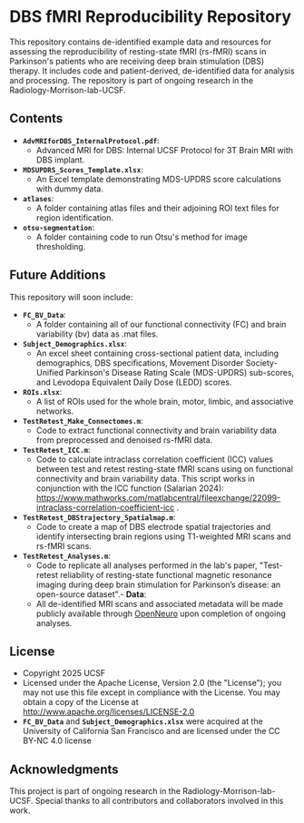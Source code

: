 # DBS fMRI Reproducibility Repository

This repository contains de-identified example data and resources for assessing the reproducibility of resting-state fMRI (rs-fMRI) scans in Parkinson's patients who are receiving deep brain stimulation (DBS) therapy. It includes code and patient-derived, de-identified data for analysis and processing. The repository is part of ongoing research in the Radiology-Morrison-lab-UCSF.

## Contents 
- **`AdvMRIforDBS_InternalProtocol.pdf`**:
  - Advanced MRI for DBS: Internal UCSF Protocol for 3T Brain MRI with DBS implant.
- **`MDSUPDRS_Scores_Template.xlsx`**:
   - ​An Excel template demonstrating MDS-UPDRS score calculations with dummy data. ​
- **`atlases`**:
  - A folder containing atlas files and their adjoining ROI text files for region identification.
- **`otsu-segmentation`**:
  - A folder containing code to run Otsu's method for image thresholding.

## Future Additions
This repository will soon include:
- **`FC_BV_Data`**:
    - A folder containing all of our functional connectivity (FC) and brain variability (bv) data as .mat files.
- **`Subject_Demographics.xlsx`**:
    - An excel sheet containing cross-sectional patient data, including demographics, DBS specifications, Movement Disorder Society-Unified Parkinson's Disease Rating Scale (MDS-UPDRS) sub-scores, and Levodopa Equivalent Daily Dose (LEDD) scores.
- **`ROIs.xlsx`**:
   - A list of ROIs used for the whole brain, motor, limbic, and associative networks.
- **`TestRetest_Make_Connectomes.m`**: 
  - Code to extract functional connectivity and brain variability data from preprocessed and denoised rs-fMRI data.
- **`TestRetest_ICC.m`**:
   - Code to calculate intraclass correlation coefficient (ICC) values between test and retest resting-state fMRI scans using on functional connectivity and brain variability data. This script works in conjunction with the ICC function (Salarian 2024): https://www.mathworks.com/matlabcentral/fileexchange/22099-intraclass-correlation-coefficient-icc .
- **`TestRetest_DBStrajectory_Spatialmap.m`**:
   - Code to create a map of DBS electrode spatial trajectories and identify intersecting brain regions using T1-weighted MRI scans and rs-fMRI scans.
- **`TestRetest_Analyses.m`**:
   - Code to replicate all analyses performed in the lab's paper, "Test-retest reliability of resting-state functional magnetic resonance imaging during deep brain stimulation for Parkinson’s disease: an open-source dataset".- **Data**:
  - All de-identified MRI scans and associated metadata will be made publicly available through [OpenNeuro](https://openneuro.org/) upon completion of ongoing analyses.

## License
- Copyright 2025 UCSF
- Licensed under the Apache License, Version 2.0 (the "License"); you may not use this file except in compliance with the License. You may obtain a copy of the License at http://www.apache.org/licenses/LICENSE-2.0
- **`FC_BV_Data`** and **`Subject_Demographics.xlsx`** were acquired at the University of California San Francisco and are licensed under the CC BY-NC 4.0 license

## Acknowledgments
This project is part of ongoing research in the Radiology-Morrison-lab-UCSF. Special thanks to all contributors and collaborators involved in this work.
